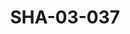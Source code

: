 ---
pid: SHA-03-037
title: SHA-03-037
language: ar
collection: شرحبيل احمد
original_label: 
rights: شرحبيل احمد
location_of_original: شرحبيل احمد
photographer_or_studio: استوديو كي جي ايس
scanned_from: photograph 13 by 18
_date: 1971-1972
location: الخرطوم، حديقة المقرن
description: مجموعة الرجال والنساء في حفلة رأس السنة
additional_notes: 
permission_display: 'yes'
on_server: 'no'
on_website: 'no'
permalink: /photopages/ar/SHA-03-037.html
layout: photo-page
---